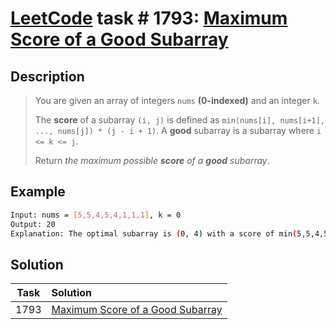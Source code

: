 # [LeetCode][leetcode] task # 1793: [Maximum Score of a Good Subarray][task]

Description
-----------

> You are given an array of integers `nums` **(0-indexed)** and an integer `k`.
> 
> The **score** of a subarray `(i, j)` is defined as `min(nums[i], nums[i+1], ..., nums[j]) * (j - i + 1)`.
> A **good** subarray is a subarray where `i <= k <= j`.
> 
> Return _the maximum possible **score** of a **good** subarray_.

Example
-------

```sh
Input: nums = [5,5,4,5,4,1,1,1], k = 0
Output: 20
Explanation: The optimal subarray is (0, 4) with a score of min(5,5,4,5,4) * (4-0+1) = 4 * 5 = 20.
```

Solution
--------

| Task | Solution                                     |
|:----:|:---------------------------------------------|
| 1793 | [Maximum Score of a Good Subarray][solution] |


[leetcode]: <http://leetcode.com/>
[task]: <https://leetcode.com/problems/maximum-score-of-a-good-subarray/>
[solution]: <https://github.com/wellaxis/praxis-leetcode/blob/main/src/main/java/com/witalis/praxis/leetcode/task/h18/p1793/option/Practice.java>

